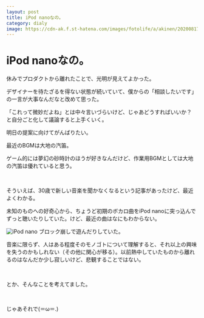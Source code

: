 ```yaml
---
layout: post
title: iPod nanoなの。
category: dialy
image: https://cdn-ak.f.st-hatena.com/images/fotolife/a/akinen/20200817/20200817153111.jpg
---
```


# iPod nanoなの。

休みでプロダクトから離れたことで、光明が見えてよかった。

デザイナーを待たざるを得ない状態が続いていて、僕からの「相談したいです」の一言が大事なんだなと改めて思った。

「これって微妙だよね」とは中々言いづらいけど、じゃあどうすればいいか？ と自分ごと化して議論すると上手くいく。

明日の提案に向けてがんばりたい。


最近のBGMは大地の汽笛。

ゲーム的には夢幻の砂時計のほうが好きなんだけど、作業用BGMとしては大地の汽笛は優れていると思う。

 

そういえば、30歳で新しい音楽を聞かなくなるという記事があったけど、最近よくわかる。

未知のものへの好奇心から、ちょうど初期のボカロ曲をiPod nanoに突っ込んでずっと聴いたりしていた。けど、最近の曲はなにもわからない。

<img src="https://cdn-ak.f.st-hatena.com/images/fotolife/a/akinen/20200817/20200817153111.jpg" alt="iPod nano">
ブロック崩しで遊んだりしていた。

音楽に限らず、人はある程度そのモノゴトについて理解すると、それ以上の興味を失うのかもしれない（その他に関心が移る）。以前熱中していたものから離れるのはなんだか少し寂しいけど、悲観することではない。

 

とか、そんなことを考えてました。

 

じゃあそれで(＝ω＝.)

